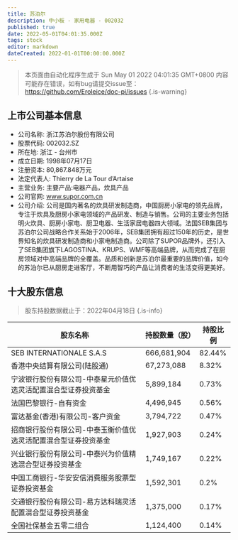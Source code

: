 ```yaml
---
title: 苏泊尔
description: 中小板 - 家用电器 - 002032
published: true
date: 2022-05-01T04:01:35.000Z
tags: stock
editor: markdown
dateCreated: 2022-01-01T00:00:00.000Z
---
```


> 本页面由自动化程序生成于 Sun May 01 2022 04:01:35 GMT+0800
> 内容可能存在错误，如有bug请提交issue至：https://github.com/Eroleice/doc-pi/issues
{.is-warning}

## 上市公司基本信息
- 公司名称: 浙江苏泊尔股份有限公司
- 股票代码: 002032.SZ
- 所在地: 浙江 - 台州市
- 成立日期: 1998年07月17日
- 注册资本: 80,867.848万元
- 法定代表人: Thierry de La Tour d’Artaise
- 主营业务: 主要产品:电器产品，炊具产品
- 公司官网: www.supor.com.cn
- 公司介绍: 公司是国内著名的炊具研发制造商，中国厨房小家电的领先品牌，专注于炊具及厨房小家电领域的产品研发、制造与销售。公司的主要业务包括明火炊具、厨房小家电、厨卫电器、生活家居电器四大领域。法国SEB集团与苏泊尔公司战略合作关系始于2006年，SEB集团拥有超过150年的历史，是世界知名的炊具研发制造商和小家电制造商。公司除了SUPOR品牌外，还引入了SEB集团旗下LAGOSTINA、KRUPS、WMF等高端品牌，从而完成了在厨房领域对中高端品牌的全覆盖。品质和创新是苏泊尔最重要的品牌价值，如今的苏泊尔已从厨房走进客厅，不断用智巧的产品让消费者的生活变得更美好。


## 十大股东信息
> 股东持股数据截止于：2022年04月18日
{.is-info}

| 股东名称 | 持股数量（股） | 持股比例 |
| --- | --- | --- |
| SEB INTERNATIONALE S.A.S | 666,681,904 | 82.44% |
| 香港中央结算有限公司(陆股通) | 67,273,088 | 8.32% |
| 宁波银行股份有限公司-中泰星元价值优选灵活配置混合型证券投资基金 | 5,899,184 | 0.73% |
| 法国巴黎银行-自有资金 | 4,496,945 | 0.56% |
| 富达基金(香港)有限公司-客户资金 | 3,794,722 | 0.47% |
| 招商银行股份有限公司-中泰玉衡价值优选灵活配置混合型证券投资基金 | 1,927,903 | 0.24% |
| 兴业银行股份有限公司-中泰兴为价值精选混合型证券投资基金 | 1,749,167 | 0.22% |
| 中国工商银行-华安安信消费服务股票型证券投资基金 | 1,592,301 | 0.2% |
| 交通银行股份有限公司-易方达科瑞灵活配置混合型证券投资基金 | 1,375,000 | 0.17% |
| 全国社保基金五零二组合 | 1,124,400 | 0.14% |




